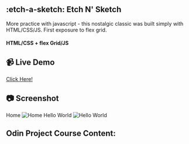 ## :etch-a-sketch: Etch N' Sketch
More practice with javascript - this nostalgic classic was built simply with HTML/CSS/JS. First exposure to flex grid.
#### HTML/CSS + flex Grid/JS

## :video_camera: Live Demo
<a href="">Click Here!</a>

## :camera: Screenshot
Home
![Home]()
Hello World
![Hello World]()

## Odin Project Course Content: 


 
